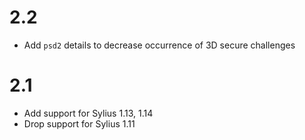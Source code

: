 # 2.2

- Add `psd2` details to decrease occurrence of 3D secure challenges

# 2.1

- Add support for Sylius 1.13, 1.14
- Drop support for Sylius 1.11
